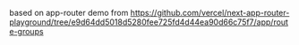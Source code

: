 based on app-router demo from https://github.com/vercel/next-app-router-playground/tree/e9d64dd5018d5280fee725fd4d44ea90d66c75f7/app/route-groups
